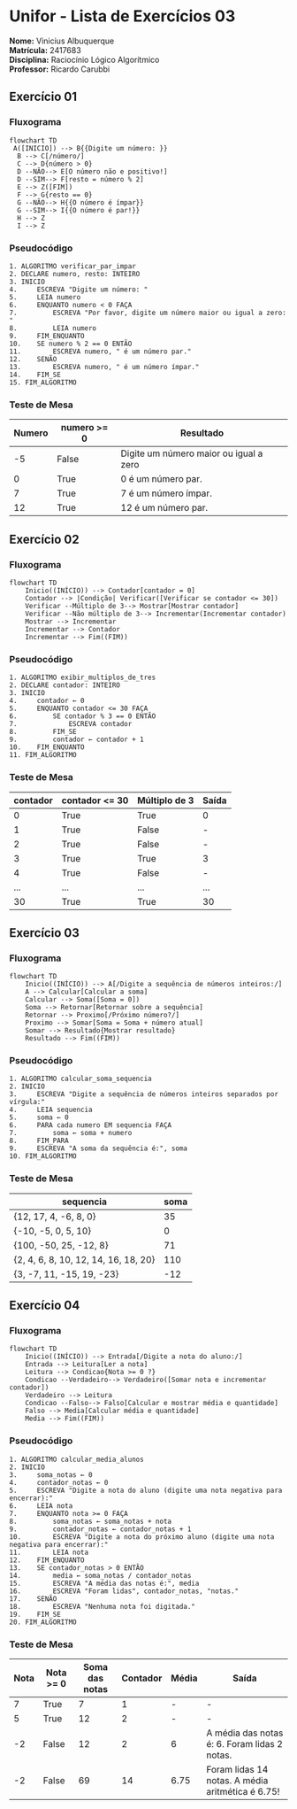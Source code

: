 # Unifor - Lista de Exercícios 03
 **Nome:** Vinicius Albuquerque <br>
 **Matrícula:** 2417683 <br>
 **Disciplina:** Raciocínio Lógico Algorítmico <br>
 **Professor:** Ricardo Carubbi <br>


## Exercício 01
### Fluxograma
```mermaid
flowchart TD  
 A([INICIO]) --> B{{Digite um número: }}
  B --> C[/número/]
  C --> D{número > 0}
  D --NÃO--> E[O número não e positivo!]
  D --SIM--> F[resto = número % 2]
  E --> Z([FIM])
  F --> G{resto == 0}
  G --NÃO--> H{{O número é ímpar}}
  G --SIM--> I{{O número é par!}}
  H --> Z
  I --> Z
```
### Pseudocódigo
```
1. ALGORITMO verificar_par_impar
2. DECLARE numero, resto: INTEIRO
3. INICIO
4.     ESCREVA "Digite um número: "
5.     LEIA numero
6.     ENQUANTO numero < 0 FAÇA
7.         ESCREVA "Por favor, digite um número maior ou igual a zero: "
8.         LEIA numero
9.     FIM_ENQUANTO
10.    SE numero % 2 == 0 ENTÃO
11.        ESCREVA numero, " é um número par."
12.    SENÃO
13.        ESCREVA numero, " é um número ímpar."
14.    FIM_SE
15. FIM_ALGORITMO
```
### Teste de Mesa
| Numero | numero >= 0 | Resultado             |
| ------ | ----------- | --------------------- |
| -5     | False       | Digite um número maior ou igual a zero |
| 0      | True        | 0 é um número par.    |
| 7      | True        | 7 é um número ímpar.  |
| 12     | True        | 12 é um número par.   |


## Exercício 02
### Fluxograma
```mermaid
flowchart TD
    Inicio((INÍCIO)) --> Contador[contador = 0]
    Contador --> |Condição| Verificar([Verificar se contador <= 30])
    Verificar --Múltiplo de 3--> Mostrar[Mostrar contador]
    Verificar --Não múltiplo de 3--> Incrementar(Incrementar contador)
    Mostrar --> Incrementar
    Incrementar --> Contador
    Incrementar --> Fim((FIM))
```
### Pseudocódigo
```
1. ALGORITMO exibir_multiplos_de_tres
2. DECLARE contador: INTEIRO
3. INICIO
4.     contador ← 0
5.     ENQUANTO contador <= 30 FAÇA
6.         SE contador % 3 == 0 ENTÃO
7.             ESCREVA contador
8.         FIM_SE
9.         contador ← contador + 1
10.    FIM_ENQUANTO
11. FIM_ALGORITMO
```
### Teste de Mesa
| contador | contador <= 30 | Múltiplo de 3 | Saída |
| -------- | -------------- | --------------| ----- |
| 0        | True           | True          | 0     |
| 1        | True           | False         | -     |
| 2        | True           | False         | -     |
| 3        | True           | True          | 3     |
| 4        | True           | False         | -     |
| ...      | ...            | ...           | ...   |
| 30       | True           | True          | 30    |


## Exercício 03
### Fluxograma
```mermaid
flowchart TD
    Inicio((INÍCIO)) --> A[/Digite a sequência de números inteiros:/]
    A --> Calcular[Calcular a soma]
    Calcular --> Soma([Soma = 0])
    Soma --> Retornar[Retornar sobre a sequência]
    Retornar --> Proximo[/Próximo número?/]
    Proximo --> Somar[Soma = Soma + número atual]
    Somar --> Resultado{Mostrar resultado}
    Resultado --> Fim((FIM))
```
### Pseudocódigo
```
1. ALGORITMO calcular_soma_sequencia
2. INICIO
3.     ESCREVA "Digite a sequência de números inteiros separados por vírgula:"
4.     LEIA sequencia
5.     soma ← 0
6.     PARA cada numero EM sequencia FAÇA
7.         soma ← soma + numero
8.     FIM_PARA
9.     ESCREVA "A soma da sequência é:", soma
10. FIM_ALGORITMO
```
### Teste de Mesa
| sequencia        | soma |
| ---------------- | ---- |
| {12, 17, 4, -6, 8, 0} | 35   |
| {-10, -5, 0, 5, 10} | 0    |
| {100, -50, 25, -12, 8} | 71   |
| {2, 4, 6, 8, 10, 12, 14, 16, 18, 20} | 110  |
| {3, -7, 11, -15, 19, -23} | -12  |


## Exercício 04
### Fluxograma
```mermaid
flowchart TD
    Inicio((INÍCIO)) --> Entrada[/Digite a nota do aluno:/]
    Entrada --> Leitura[Ler a nota]
    Leitura --> Condicao{Nota >= 0 ?}
    Condicao --Verdadeiro--> Verdadeiro([Somar nota e incrementar contador])
    Verdadeiro --> Leitura
    Condicao --Falso--> Falso[Calcular e mostrar média e quantidade]
    Falso --> Media[Calcular média e quantidade]
    Media --> Fim((FIM))
```
### Pseudocódigo
```
1. ALGORITMO calcular_media_alunos
2. INICIO
3.     soma_notas ← 0
4.     contador_notas ← 0
5.     ESCREVA "Digite a nota do aluno (digite uma nota negativa para encerrar):"
6.     LEIA nota
7.     ENQUANTO nota >= 0 FAÇA
8.         soma_notas ← soma_notas + nota
9.         contador_notas ← contador_notas + 1
10.        ESCREVA "Digite a nota do próximo aluno (digite uma nota negativa para encerrar):"
11.        LEIA nota
12.    FIM_ENQUANTO
13.    SE contador_notas > 0 ENTÃO
14.        media ← soma_notas / contador_notas
15.        ESCREVA "A média das notas é:", media
16.        ESCREVA "Foram lidas", contador_notas, "notas."
17.    SENÃO
18.        ESCREVA "Nenhuma nota foi digitada."
19.    FIM_SE
20. FIM_ALGORITMO
```
### Teste de Mesa
| Nota   | Nota >= 0 | Soma das notas | Contador | Média  | Saída                              |
| ------ | --------- | -------------- | -------- | ------ | ---------------------------------- |
| 7      | True      | 7              | 1        | -      | -                                  |
| 5      | True      | 12             | 2        | -      | -                                  |
| -2     | False     | 12             | 2        | 6      | A média das notas é: 6. Foram lidas 2 notas.     |
| -2     | False     | 69             | 14       | 6.75   | Foram lidas 14 notas. A média aritmética é 6.75! |
